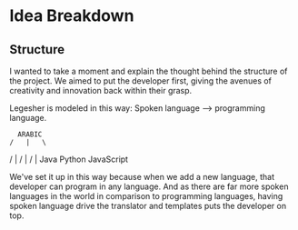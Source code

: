 # Idea Breakdown

## Structure

I wanted to take a moment and explain the thought behind the structure of the project. We aimed to put the developer first, giving the avenues of creativity and innovation back within their grasp.

Legesher is modeled in this way: Spoken language --&gt; programming language.

```text
  ARABIC
/   |   \
```

/ \|  / \|  / \|  Java Python JavaScript

We've set it up in this way because when we add a new language, that developer can program in any language. And as there are far more spoken languages in the world in comparison to programming languages, having spoken language drive the translator and templates puts the developer on top.

